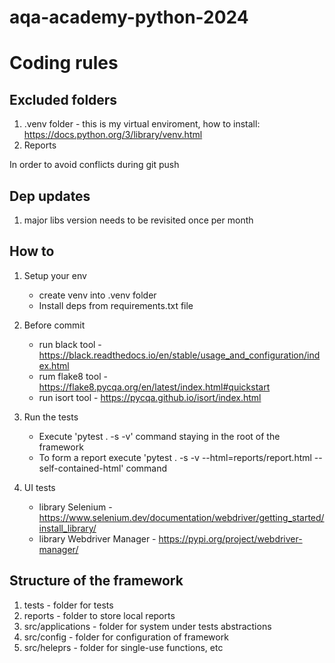 # aqa-academy-python-2024

# Coding rules

## Excluded folders

1. .venv folder - this is my virtual enviroment, how to install: https://docs.python.org/3/library/venv.html
2. Reports

In order to avoid conflicts during git push


## Dep updates

1. major libs version needs to be revisited once per month

## How to

1. Setup your env
    - create venv into .venv folder
    - Install deps from requirements.txt file

2. Before commit
    - run black tool - https://black.readthedocs.io/en/stable/usage_and_configuration/index.html
    - rum flake8 tool - https://flake8.pycqa.org/en/latest/index.html#quickstart
    - run isort tool - https://pycqa.github.io/isort/index.html

3. Run the tests
    - Execute 'pytest . -s -v' command staying in the root of the framework
    - To form a report execute 'pytest . -s -v --html=reports/report.html --self-contained-html' command

4. UI tests
    - library Selenium - https://www.selenium.dev/documentation/webdriver/getting_started/install_library/
    - library Webdriver Manager - https://pypi.org/project/webdriver-manager/ 

## Structure of the framework

1. tests - folder for tests
2. reports - folder to store local reports
3. src/applications - folder for system under tests abstractions
4. src/config - folder for configuration of framework
5. src/heleprs - folder for single-use functions, etc